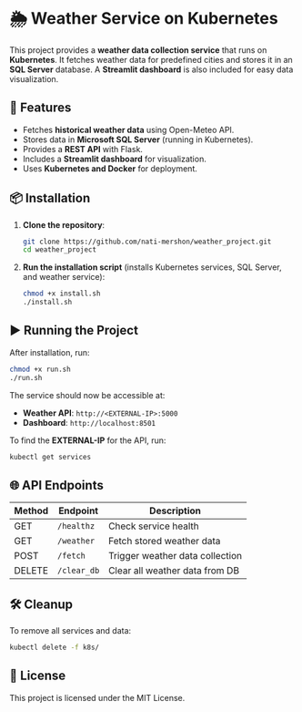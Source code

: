# 🌦 Weather Service on Kubernetes

This project provides a **weather data collection service** that runs on **Kubernetes**. 
It fetches weather data for predefined cities and stores it in an **SQL Server** database. 
A **Streamlit dashboard** is also included for easy data visualization.

## 🚀 Features
- Fetches **historical weather data** using Open-Meteo API.
- Stores data in **Microsoft SQL Server** (running in Kubernetes).
- Provides a **REST API** with Flask.
- Includes a **Streamlit dashboard** for visualization.
- Uses **Kubernetes and Docker** for deployment.

## 📦 Installation

1. **Clone the repository**:
   ```sh
   git clone https://github.com/nati-mershon/weather_project.git
   cd weather_project
   ```

2. **Run the installation script** (installs Kubernetes services, SQL Server, and weather service):
   ```sh
   chmod +x install.sh
   ./install.sh
   ```

## ▶️ Running the Project

After installation, run:
```sh
chmod +x run.sh
./run.sh
```

The service should now be accessible at:
- **Weather API**: `http://<EXTERNAL-IP>:5000`
- **Dashboard**: `http://localhost:8501`

To find the **EXTERNAL-IP** for the API, run:
```sh
kubectl get services
```

## 🌐 API Endpoints
| Method | Endpoint        | Description |
|--------|---------------|-------------|
| GET    | `/healthz`    | Check service health |
| GET    | `/weather`    | Fetch stored weather data |
| POST   | `/fetch`      | Trigger weather data collection |
| DELETE | `/clear_db`   | Clear all weather data from DB |

## 🛠️ Cleanup
To remove all services and data:
```sh
kubectl delete -f k8s/
```

## 📜 License
This project is licensed under the MIT License.
